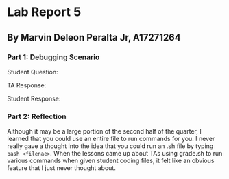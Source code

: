 # Lab Report 5

## By Marvin Deleon Peralta Jr, A17271264

### Part 1: Debugging Scenario

Student Question:



TA Response:



Student Response:



### Part 2: Reflection

Although it may be a large portion of the second half of the quarter, I learned that you could use an entire file to run commands for you. I never really gave a thought into the idea that you could run an .sh file by typing `bash <filenae>`. When the lessons came up about TAs using grade.sh to run various commands when given student coding files, it felt like an obvious feature that I just never thought about. 
